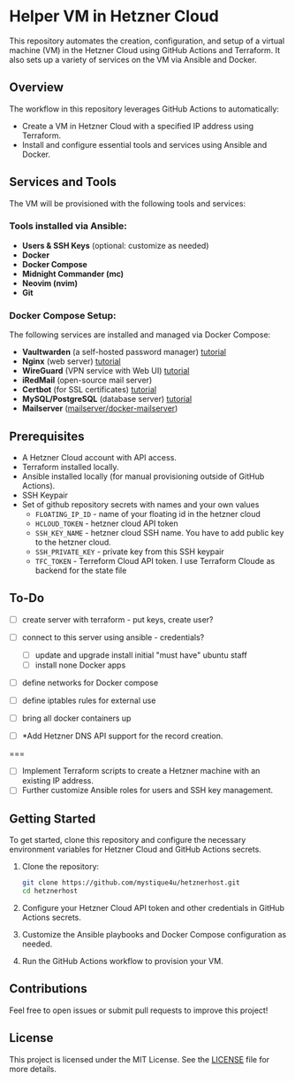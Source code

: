 # Helper VM in Hetzner Cloud

This repository automates the creation, configuration, and setup of a virtual machine (VM) in the Hetzner Cloud using GitHub Actions and Terraform. It also sets up a variety of services on the VM via Ansible and Docker.

## Overview

The workflow in this repository leverages GitHub Actions to automatically:
- Create a VM in Hetzner Cloud with a specified IP address using Terraform.
- Install and configure essential tools and services using Ansible and Docker.

## Services and Tools

The VM will be provisioned with the following tools and services:

### Tools installed via Ansible:
- **Users & SSH Keys** (optional: customize as needed)
- **Docker**
- **Docker Compose**
- **Midnight Commander (mc)**
- **Neovim (nvim)**
- **Git**

### Docker Compose Setup:
The following services are installed and managed via Docker Compose:
- **Vaultwarden** (a self-hosted password manager) [tutorial](https://github.com/vineethmn/vaultwarden-docker-compose/tree/main)
- **Nginx** (web server) [tutorial](https://xiahua.pages.dev/nginx-certbot-docker/)
- **WireGuard** (VPN service with Web UI) [tutorial](https://github.com/linuxserver/docker-wireguard)
- **iRedMail** (open-source mail server) 
- **Certbot** (for SSL certificates) [tutorial](https://xiahua.pages.dev/nginx-certbot-docker/)
- **MySQL/PostgreSQL** (database server) [tutorial](https://tecadmin.net/using-mysql-with-docker-compose/)
- **Mailserver** ([mailserver/docker-mailserver](https://github.com/mailserver/docker-mailserver))

## Prerequisites

- A Hetzner Cloud account with API access.
- Terraform installed locally.
- Ansible installed locally (for manual provisioning outside of GitHub Actions).
- SSH Keypair
- Set of github repository secrets with names and your own values
    - `FLOATING_IP_ID` - name of your floating id in the hetzner cloud
    - `HCLOUD_TOKEN` - hetzner cloud API token
    - `SSH_KEY_NAME` - hetzner cloud SSH name. You have to add public key to the hetzner cloud.
    - `SSH_PRIVATE_KEY` - private key from this SSH keypair
    - `TFC_TOKEN` - Terreform Cloud API token. I use Terraform Cloude as backend for the state file

## To-Do
- [ ] create server with terraform - put keys, create user?
- [ ] connect to this server using ansible - credentials?
    - [ ] update and upgrade install initial "must have" ubuntu staff
    - [ ] install none Docker apps
- [ ] define networks for Docker compose
- [ ] define iptables rules for external use
- [ ] bring all docker containers up
- [ ] *Add Hetzner DNS API support for the record creation.



===

- [ ] Implement Terraform scripts to create a Hetzner machine with an existing IP address.
- [ ] Further customize Ansible roles for users and SSH key management.

## Getting Started

To get started, clone this repository and configure the necessary environment variables for Hetzner Cloud and GitHub Actions secrets.

1. Clone the repository:
    ```bash
    git clone https://github.com/mystique4u/hetznerhost.git
    cd hetznerhost
    ```

2. Configure your Hetzner Cloud API token and other credentials in GitHub Actions secrets.

3. Customize the Ansible playbooks and Docker Compose configuration as needed.

4. Run the GitHub Actions workflow to provision your VM.

## Contributions

Feel free to open issues or submit pull requests to improve this project!

## License

This project is licensed under the MIT License. See the [LICENSE](LICENSE) file for more details.
